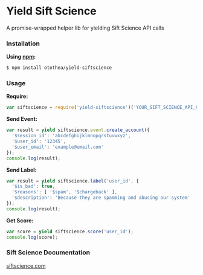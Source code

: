 Yield Sift Science
===

A promise-wrapped helper lib for yielding Sift Science API calls

### Installation

**Using [npm](https://npmjs.org):**

```bash
$ npm install otothea/yield-siftscience
```

### Usage

**Require:**
```js
var siftscience = require('yield-siftscience')('YOUR_SIFT_SCIENCE_API_KEY');
```

**Send Event:**
```js
var result = yield siftscience.event.create_account({
  '$session_id': 'abcdefghijklmnopqrstuvwxyz',
  '$user_id': '12345',
  '$user_email': 'example@email.com'
});
console.log(result);
```

**Send Label:**
```js
var result = yield siftscience.label('user_id', {
  '$is_bad': true,
  '$reasons': [ '$spam', '$chargeback' ],
  '$description': 'Because they are spamming and abusing our system'
});
console.log(result);
```

**Get Score:**
```js
var score = yield siftscience.score('user_id');
console.log(score);
```

### Sift Science Documentation

[siftscience.com](https://siftscience.com/docs)